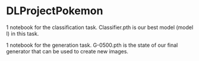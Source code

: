 # DLProjectPokemon
1 notebook for the classification task. Classifier.pth is our best model (model I) in this task.

1 notebook for the generation task. G-0500.pth is the state of our final generator that can be used to create new images.
